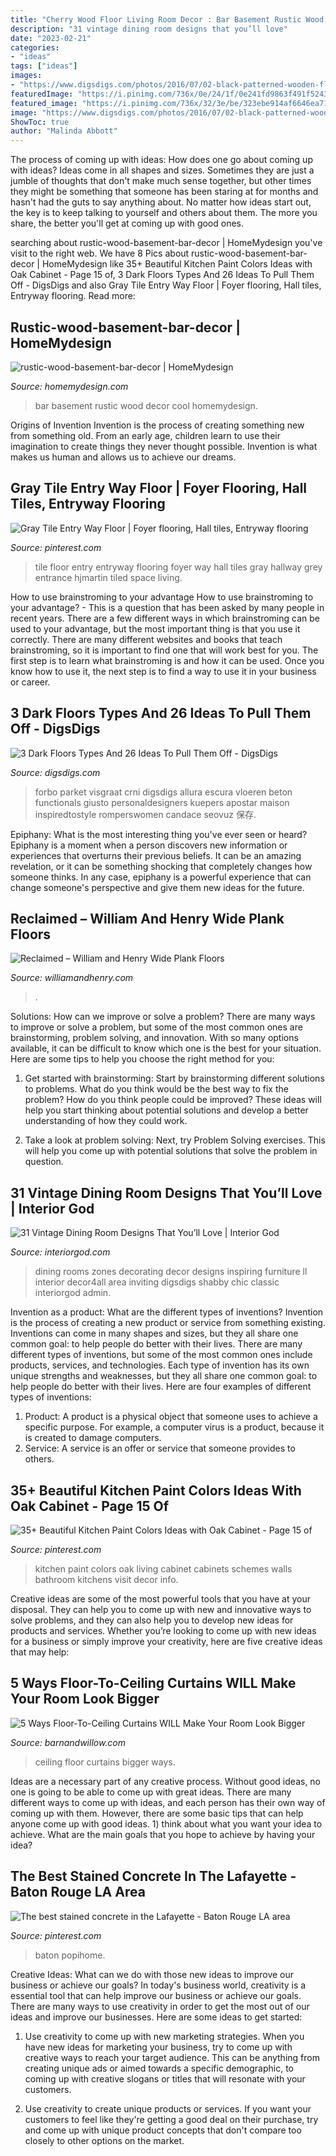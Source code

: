```yaml
---
title: "Cherry Wood Floor Living Room Decor : Bar Basement Rustic Wood Decor Cool Homemydesign"
description: "31 vintage dining room designs that you’ll love"
date: "2023-02-21"
categories:
- "ideas"
tags: ["ideas"]
images:
- "https://www.digsdigs.com/photos/2016/07/02-black-patterned-wooden-floor-for-an-entryway.jpg"
featuredImage: "https://i.pinimg.com/736x/0e/24/1f/0e241fd9863f491f5243076ec0513012.jpg"
featured_image: "https://i.pinimg.com/736x/32/3e/be/323ebe914af6646ea717a5cad0358137.jpg"
image: "https://www.digsdigs.com/photos/2016/07/02-black-patterned-wooden-floor-for-an-entryway.jpg"
ShowToc: true
author: "Malinda Abbott"
---
```



The process of coming up with ideas: How does one go about coming up with ideas?
Ideas come in all shapes and sizes. Sometimes they are just a jumble of thoughts that don't make much sense together, but other times they might be something that someone has been staring at for months and hasn't had the guts to say anything about. 
No matter how ideas start out, the key is to keep talking to yourself and others about them. The more you share, the better you'll get at coming up with good ones.

	

		
searching about rustic-wood-basement-bar-decor | HomeMydesign you've visit to the right web. We have 8 Pics about rustic-wood-basement-bar-decor | HomeMydesign like 35+ Beautiful Kitchen Paint Colors Ideas with Oak Cabinet - Page 15 of, 3 Dark Floors Types And 26 Ideas To Pull Them Off - DigsDigs and also Gray Tile Entry Way Floor | Foyer flooring, Hall tiles, Entryway flooring. Read more:
		
    
## Rustic-wood-basement-bar-decor | HomeMydesign

<img loading=lazy src="https://homemydesign.com/wp-content/uploads/2016/06/rustic-wood-basement-bar-decor.jpg" onerror="this.onerror=null;this.src='https://tse1.mm.bing.net/th?id=OIP.gUu6378AtZr8WMJ_7qGUQQHaLH&amp;pid=15.1';" alt="rustic-wood-basement-bar-decor | HomeMydesign">

_Source: homemydesign.com_

>bar basement rustic wood decor cool homemydesign. 

	

Origins of Invention
Invention is the process of creating something new from something old. From an early age, children learn to use their imagination to create things they never thought possible. Invention is what makes us human and allows us to achieve our dreams.

    
## Gray Tile Entry Way Floor | Foyer Flooring, Hall Tiles, Entryway Flooring

<img loading=lazy src="https://i.pinimg.com/736x/32/3e/be/323ebe914af6646ea717a5cad0358137.jpg" onerror="this.onerror=null;this.src='https://tse4.mm.bing.net/th?id=OIP.az1CydJwnVjf6tOstekgKAHaLG&amp;pid=15.1';" alt="Gray Tile Entry Way Floor | Foyer flooring, Hall tiles, Entryway flooring">

_Source: pinterest.com_

>tile floor entry entryway flooring foyer way hall tiles gray hallway grey entrance hjmartin tiled space living. 

	

How to use brainstroming to your advantage
How to use brainstroming to your advantage? - This is a question that has been asked by many people in recent years. There are a few different ways in which brainstroming can be used to your advantage, but the most important thing is that you use it correctly. There are many different websites and books that teach brainstroming, so it is important to find one that will work best for you. The first step is to learn what brainstroming is and how it can be used. Once you know how to use it, the next step is to find a way to use it in your business or career.

    
## 3 Dark Floors Types And 26 Ideas To Pull Them Off - DigsDigs

<img loading=lazy src="https://www.digsdigs.com/photos/2016/07/02-black-patterned-wooden-floor-for-an-entryway.jpg" onerror="this.onerror=null;this.src='https://tse3.mm.bing.net/th?id=OIP.Lb7UZZdXSfSRaxKGsEvd-wHaLG&amp;pid=15.1';" alt="3 Dark Floors Types And 26 Ideas To Pull Them Off - DigsDigs">

_Source: digsdigs.com_

>forbo parket visgraat crni digsdigs allura escura vloeren beton functionals giusto personaldesigners kuepers apostar maison inspiredtostyle romperswomen candace seovuz 保存. 

	

Epiphany: What is the most interesting thing you've ever seen or heard?
Epiphany is a moment when a person discovers new information or experiences that overturns their previous beliefs. It can be an amazing revelation, or it can be something shocking that completely changes how someone thinks. In any case, epiphany is a powerful experience that can change someone's perspective and give them new ideas for the future.

    
## Reclaimed – William And Henry Wide Plank Floors

<img loading=lazy src="https://williamandhenry.com/wp-content/uploads/2020/02/Reclaimed-Oak-Design31.jpg" onerror="this.onerror=null;this.src='https://tse1.mm.bing.net/th?id=OIP.718uNY2Q5UJrwpbca-jdyQHaLH&amp;pid=15.1';" alt="Reclaimed – William and Henry Wide Plank Floors">

_Source: williamandhenry.com_

>. 

	

Solutions: How can we improve or solve a problem?
There are many ways to improve or solve a problem, but some of the most common ones are brainstorming, problem solving, and innovation. With so many options available, it can be difficult to know which one is the best for your situation. Here are some tips to help you choose the right method for you:
1. Get started with brainstorming: Start by brainstorming different solutions to problems. What do you think would be the best way to fix the problem? How do you think people could be improved? These ideas will help you start thinking about potential solutions and develop a better understanding of how they could work.

2. Take a look at problem solving: Next, try Problem Solving exercises. This will help you come up with potential solutions that solve the problem in question.

    
## 31 Vintage Dining Room Designs That You’ll Love | Interior God

<img loading=lazy src="http://interiorgod.com/wp-content/uploads/2016/05/vintage-dining-room-decor-ideas.jpg" onerror="this.onerror=null;this.src='https://tse4.mm.bing.net/th?id=OIP.2qqcfICOt_WbjIHovoV9KgHaJ7&amp;pid=15.1';" alt="31 Vintage Dining Room Designs That You’ll Love | Interior God">

_Source: interiorgod.com_

>dining rooms zones decorating decor designs inspiring furniture ll interior decor4all area inviting digsdigs shabby chic classic interiorgod admin. 

	

Invention as a product: What are the different types of inventions?
Invention is the process of creating a new product or service from something existing. Inventions can come in many shapes and sizes, but they all share one common goal: to help people do better with their lives. 
There are many different types of inventions, but some of the most common ones include products, services, and technologies. Each type of invention has its own unique strengths and weaknesses, but they all share one common goal: to help people do better with their lives. 
Here are four examples of different types of inventions: 
1) Product: A product is a physical object that someone uses to achieve a specific purpose. For example, a computer virus is a product, because it is created to damage computers. 
2) Service: A service is an offer or service that someone provides to others.

    
## 35+ Beautiful Kitchen Paint Colors Ideas With Oak Cabinet - Page 15 Of

<img loading=lazy src="https://i.pinimg.com/736x/2c/c8/e1/2cc8e1bd138719a57ca40ad80f718b32.jpg" onerror="this.onerror=null;this.src='https://tse2.mm.bing.net/th?id=OIP.UTZlyBRtANbXGLRGztBACAHaKz&amp;pid=15.1';" alt="35+ Beautiful Kitchen Paint Colors Ideas with Oak Cabinet - Page 15 of">

_Source: pinterest.com_

>kitchen paint colors oak living cabinet cabinets schemes walls bathroom kitchens visit decor info. 

	

Creative ideas are some of the most powerful tools that you have at your disposal. They can help you to come up with new and innovative ways to solve problems, and they can also help you to develop new ideas for products and services. Whether you’re looking to come up with new ideas for a business or simply improve your creativity, here are five creative ideas that may help: 

    
## 5 Ways Floor-To-Ceiling Curtains WILL Make Your Room Look Bigger

<img loading=lazy src="http://cdn.shopify.com/s/files/1/0455/8913/files/tumblr_nw65yxw6kX1qi73s5o1_1280_2048x2048_3b69a7b0-cf4c-43e8-9fab-f052f1e857bb_1024x1024.jpg?v=1523396378" onerror="this.onerror=null;this.src='https://tse4.mm.bing.net/th?id=OIP.AgT5fmOpQmFyq-hz78BoUwHaKR&amp;pid=15.1';" alt="5 Ways Floor-To-Ceiling Curtains WILL Make Your Room Look Bigger">

_Source: barnandwillow.com_

>ceiling floor curtains bigger ways. 

	

Ideas are a necessary part of any creative process. Without good ideas, no one is going to be able to come up with great ideas. There are many different ways to come up with ideas, and each person has their own way of coming up with them. However, there are some basic tips that can help anyone come up with good ideas. 1) think about what you want your idea to achieve. What are the main goals that you hope to achieve by having your idea?

    
## The Best Stained Concrete In The Lafayette - Baton Rouge LA Area

<img loading=lazy src="https://i.pinimg.com/736x/0e/24/1f/0e241fd9863f491f5243076ec0513012.jpg" onerror="this.onerror=null;this.src='https://tse3.mm.bing.net/th?id=OIP.CD9IFzl68HfUl2RTNt2g1AAAAA&amp;pid=15.1';" alt="The best stained concrete in the Lafayette - Baton Rouge LA area">

_Source: pinterest.com_

>baton popihome. 

	

Creative Ideas: What can we do with those new ideas to improve our business or achieve our goals?
In today's business world, creativity is a essential tool that can help improve our business or achieve our goals. There are many ways to use creativity in order to get the most out of our ideas and improve our businesses. Here are some ideas to get started: 
1. Use creativity to come up with new marketing strategies. When you have new ideas for marketing your business, try to come up with creative ways to reach your target audience. This can be anything from creating unique ads or aimed towards a specific demographic, to coming up with creative slogans or titles that will resonate with your customers. 

2. Use creativity to create unique products or services. If you want your customers to feel like they're getting a good deal on their purchase, try and come up with unique product concepts that don't compare too closely to other options on the market.

